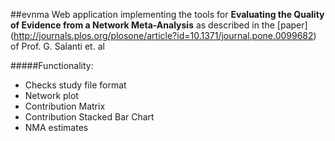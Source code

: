 ##evnma
 Web application implementing the tools for 
 **Evaluating the Quality of Evidence from a Network Meta-Analysis** as described in the [paper] (http://journals.plos.org/plosone/article?id=10.1371/journal.pone.0099682) of Prof. G. Salanti et. al


#####Functionality:

* Checks study file format
* Network plot
* Contribution Matrix
* Contribution Stacked Bar Chart
* NMA estimates
